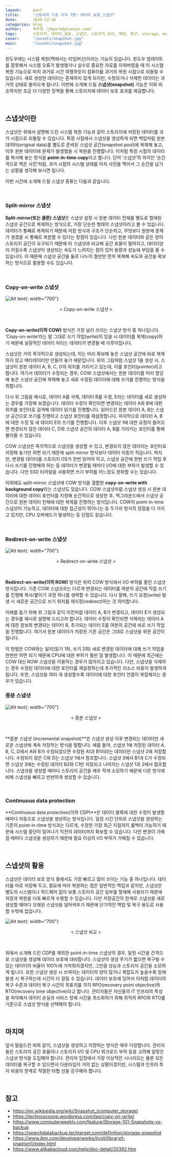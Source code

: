```yaml
---
layout:     post
title:      "스토리지 기초 지식 7편: 데이터 보호_스냅샷"
date:       2020-12-16
categories: blog
author:     박주형 (jhpark@gluesys.com)
tags:       스토리지, 데이터_보호, 스냅샷, 스토리지_관리, 백업, 복구, storage, management, snapshot, backup, data_protection, recovery, RPO, RTO
cover:      "/assets/snapshot.jpg"
main:       "/assets/snapshot.jpg"
---
```


윈도우에는 시스템 복원(맥에서는 타임머신)이라는 기능이 있습니다. 윈도우 업데이트를 잘못해서 시스템 오류가 발생했거나 실수로 중요한 자료를 지워버렸을 때 이 시스템 복원 기능으로 마치 과거로 시간 여행하듯이 컴퓨터를 과거의 복원 시점으로 되돌릴 수 있습니다. 새로 생성한 데이터는 존재하지 않게 되지만, 수정되거나 삭제한 데이터는 과거의 상태로 돌아오게 됩니다. 이번에 소개해 드릴 **스냅샷(snapshot)** 기능은 이와 비슷하지만 조금 더 다양한 정책을 통해 스토리지에 데이터 보호 효과를 제공합니다.  

&nbsp;

## 스냅샷이란
  
스냅샷은 위에서 설명해 드린 시스템 복원 기능과 같이 스토리지에 저장된 데이터를 과거 시점으로 되돌릴 수 있습니다. 특정 시점에서 스냅샷을 생성하게 되면 백업처럼 원본 데이터(original data)를 별도로 준비된 스냅샷 공간(snapshot pool)에 복제해 놓고, 이후 원본 데이터에 문제가 발생했을 시 복원을 진행합니다. 이처럼 특정 시점의 데이터를 복사해 놓는 방식을 **point-in-time copy**라고 합니다. 단어 ‘스냅샷’의 의미인 ‘순간적으로 찍은 사진’처럼, 과거 시점의 시스템 상태를 마치 사진을 찍어서 그 순간을 남기는 상황을 생각해 보시면 됩니다.  
  
이번 시간에 소개해 드릴 스냅샷 종류는 다음과 같습니다.  
  
&nbsp;

### Split-mirror 스냅샷
  
**Split-mirror(또는 클론) 스냅샷**은 스냅샷 설정 시 원본 데이터 전체를 별도로 할애된 스냅샷 공간으로 복제하는 방식으로, 가장 단순한 형태의 스냅샷이라고 볼 수 있습니다. 데이터가 통째로 복제되기 때문에 저장 방식과 구조가 단순하고, 무엇보다 원본에 문제가 생겼을 시 통째로 복원할 수 있다는 장점이 있습니다. 다만 원본 데이터와 같은 양의 스토리지 공간이 요구되기 때문에 타 스냅샷과 비교해 공간 효율이 떨어지고, 데이터양이 커질수록 스냅샷이 생성되는 속도가 느려지는 점이 있어 용량과 성능에 부담을 줄 수 있습니다. 이 때문에 스냅샷 공간을 둘로 나누어 절반만 먼저 복제해 속도와 공간을 확보하는 방식으로 활용할 수도 있습니다.  
  
&nbsp;  

### Copy-on-write 스냅샷
  
![Alt text](/assets/cow_snap.png){: width="700"}
<center>&#60; Copy-on-write 스냅샷 &#62;</center>

&nbsp;
  
**Copy-on-write(이하 COW)** 방식은 가장 널리 쓰이는 스냅샷 방식 중 하나입니다. ‘Copy-on-write’라는 말 그대로 쓰기 작업(write)이 있을 시 데이터를 복제(copy)하기 때문에 실질적인 데이터 처리는 데이터가 변경될 때 이루어집니다.  
  
스냅샷은 거의 즉각적으로 생성되는데, 이는 미리 확보해 놓은 스냅샷 공간에 바로 복제하지 않고 메타데이터만 만들어 놓기 때문입니다. 위의 그림처럼 스냅샷 1을 생성 시, 스냅샷이 원본 데이터 A, B, C, D의 위치를 가리키고 있는데, 이를 포인터(pointer)라고 합니다. 여기서 데이터가 수정되는 경우, COW 스냅샷에서는 원본 데이터를 미리 할당해 놓은 스냅샷 공간에 복제해 놓고 새로 수정된 데이터에 대해 쓰기를 진행하는 방식을 취합니다.  
  
다시 위 그림을 예시로, 데이터 A를 삭제, 데이터 B를 수정, E라는 데이터를 새로 생성하는 경우를 가정해 보겠습니다. 데이터 수정이 확인되면 변경되는 데이터 A와 B에 대한 위치를 포인터로 검색해 데이터 읽기를 진행합니다. 읽어드린 원본 데이터 A, B는 스냅샷 공간으로 쓰기를 진행하고 스냅샷 포인터를 재설정합니다. 마지막으로 데이터 A, B에 대한 수정 및 새 데이터 E의 쓰기를 진행합니다. 이후 스냅샷 1에 대한 요청이 들어오면 변경되지 않은 데이터 C, D와 스냅샷 공간의 데이터 A, B를 가리키는 포인터를 통해 불러올 수 있습니다.  
  
COW 스냅샷은 즉각적으로 스냅샷을 생성할 수 있고, 변경되지 않은 데이터는 포인터로 지정해 놓기만 하면 되기 때문에 split-mirror 방식보다 데이터 이동이 적습니다. 하지만, 변경될 데이터를 스토리지 OS가 한번 읽어야 하고, 스냅샷 공간에 한번 쓰기 작업 후 다시 쓰기를 진행해야 하는 등 데이터가 변경될 때마다 I/O에 대한 부하가 발생할 수 있습니다. 다만 SSD 티어링을 사용하면 쓰기 부하를 어느정도 완화할 수는 있습니다.  
  
이외에도 split-mirror 스냅샷에 COW 방식을 결합한 **copy-on-write with background copy**라는 스냅샷도 있습니다. COW 스냅샷처럼 스냅샷 생성 시 원본 데이터에 대한 데이터 포인터를 지정해 순간적으로 생성한 후, 백그라운드에서 스냅샷 공간으로 원본 데이터 전체에 대한 복제를 진행하는 방식입니다. COW의 point-in-time 스냅샷이 가능하고, 데이터에 대한 접근성이 뛰어나는 등 두가지 방식의 장점을 다 가지고 있지만, CPU 오버헤드가 발생하는 등 단점도 같습니다.  
  
&nbsp;

### Redirect-on-write 스냅샷
  
![Alt text](/assets/row_snap.png){: width="700"}
<center>&#60; Redirect-on-write 스냅샷 &#62;</center>
  
&nbsp;

**Redirect-on-write(이하 ROW)** 방식은 위의 COW 방식에서 I/O 부하를 줄인 스냅샷 방식입니다. 기존 COW 스냅샷과는 다르게 변경되는 데이터를 여분의 공간에 직접 쓰기를 진행해 복사/붙이기 과정 하나를 생략할 수 있습니다. 다시 말해, 쓰기 요청(write) 발생 시 새로운 공간으로 쓰기 위치를 재지정(redirect)하는 것 의미합니다.  
  
이해를 돕기 위해 위 그림과 같이 이전처럼 데이터 A, B가 변경되고, 데이터 E가 생성되는 경우를 예시로 설명해 드리고자 합니다. 데이터 수정이 확인되면 삭제되는 데이터 A에 대한 정보와 변경되는 데이터 B, 추가되는 데이터 E를 여분의 공간에 바로 쓰기 작업을 진행합니다. 여기서 원본 데이터가 저장된 기존 공간은 그대로 스냅샷을 위한 공간이 됩니다.  
  
이 방법은 COW와는 달리(읽기 1회, 쓰기 2회) 새로 변경된 데이터에 대해 쓰기 작업을 한번만 하면 되기 때문에 CPU에 대한 부하가 훨씬 덜 발생합니다. 이 때문에 최근에는 COW 대신 ROW 스냅샷을 이용하는 경우가 많아지고 있습니다. 다만, 스냅샷을 삭제하는 경우 수정된 데이터에 대한 포인터를 재설정하는데 추가적인 리소스 비용이 발생하게 됩니다. 또한, 스냅샷을 여러 개 생성할수록 데이터에 대한 포인터 연결이 복잡해지는 경우가 있습니다.  
  
### 증분 스냅샷
    
![Alt text](/assets/incremental_snap.png){: width="700"}
<center>&#60; 증분 스냅샷 &#62;</center>
  
&nbsp;

**증분 스냅샷 (incremental snapshot)**은 스냅샷 생성 이후 변경되는 데이터만 새로운 스냅샷에 계속 저장하는 방식을 말합니다. 예를 들어, 스냅샷 1에 저장된 데이터 A, B, C, D에서 A와 B가 수정되었으면 수정된 A1과 B1이라는 데이터만 스냅샷 2에 저장합니다. 수정되지 않은 C와 D는 스냅샷 1에서 참조합니다. 스냅샷 3에서 B1과 C가 수정되면 스냅샷 3에는 수정된 데이터 B2와 C1만 저장되고 나머지는 스냅샷 1과 2에서 참조합니다. 스냅샷을 생성할 때마다 스토리지 공간을 매우 적게 소모하기 때문에 다른 방식에 비해 스냅샷을 빠르고 빈번하게 생성할 수 있습니다.  
  
&nbsp;

### Continuous data protection
  
**Continuous data protection(이하 CDP)**은 데이터 블록에 대한 수정이 발생할 때마다 자동으로 스냅샷을 생성하는 방식입니다. 일정 시간 단위로 스냅샷을 생성하는 기존의 point-in-time 방식과는 다르게, 수정한 가장 최근 지점까지 롤백이 가능하기 때문에 시스템 중단이 일어나기 직전의 데이터까지 확보할 수 있습니다. 다만 변경이 가해질 때마다 스냅샷을 생성하기 때문에 필요 이상의 I/O 부하가 가해질 수 있습니다.  
  
&nbsp;

## 스냅샷의 활용
  
스냅샷은 데이터 보호 방식 중에서도 가장 빠르고 많이 쓰이는 기능 중 하나입니다. 데이터를 따로 저장해 두고, 필요에 따라 복원하는 점은 일반적인 백업과 같지만, 스냅샷은 별도의 시스템이나 하드웨어 없이 보통 스토리지 공간 일부를 할애해 사용되기 때문에 저장과 복원을 더욱 빠르게 수행할 수 있습니다. 다만 저장공간의 한계로 스냅샷을 새로 생성할 때마다 오래된 스냅샷을 덮어씌우기 때문에 단기적인 백업 및 복구 용도로 사용할 수밖에 없습니다.  
  
![Alt text](/assets/snap_comparison.png){: width="700"}
<center>&#60; 스냅샷 비교 &#62;</center>

&nbsp;

위에서 소개해 드린 CDP를 제외한 point-in-time 스냅샷의 경우, 일정 시간을 간격으로 스냅샷을 생성해 데이터 보호에 대비합니다. 스냅샷의 생성 주기가 짧으면 복구될 수 있는 데이터의 비율이 100%에 가까워지겠지만, 그만큼 성능과 스토리지 공간을 소모하게 됩니다. 또한 스냅샷 생성 시 쓰여지는 데이터의 양이 많거나 복잡도가 높을수록 장애 발생 시 복구하는데 시간이 더 걸릴 수 있습니다. 데이터 보호에 있어서 이처럼 데이터의 복구 수준과 데이터 복구 시간의 목표치를 각각 RPO(recovery point objective)와 RTO(recovery time objective)라고 합니다. 관리자들은 자신들의 IT 인프라의 특성을 파악해서 데이터 손실과 서비스 장애 시간을 최소화하기 위해 최적의 RPO와 RTO를 기준으로 스냅샷 방식을 선택해야 합니다.  
  
&nbsp;

## 마치며
  
앞서 말씀드린 바와 같이, 스냅샷을 생성하고 저장하는 방식은 매우 다양합니다. 관리자들은 스토리지 공간 효율이나 스토리지 I/O 및 CPU 워크로드 부하 등을 고려해 알맞은 스냅샷 방식을 도입해야 합니다. 관리자 입장에서 가장 이상적인 시나리오는 물론 모든 데이터를 복구할 수 있으면서 다운타임이 거의 없는 상황이겠지만, 시스템과 인프라 투자 비용의 한계로 적절한 타협 선을 강구해야 합니다.  
  
&nbsp;

## 참고
  
 * https://en.wikipedia.org/wiki/Snapshot_(computer_storage)
 * https://technoscooop.wordpress.com/tag/copy-on-write/
 * https://www.computerweekly.com/feature/Storage-101-Snapshots-vs-backup
 * https://searchdatabackup.techtarget.com/definition/storage-snapshot
 * https://www.ibm.com/developerworks/tivoli/library/t-snaptsm1/index.html
 * https://www.alibabacloud.com/help/doc-detail/25392.htm


